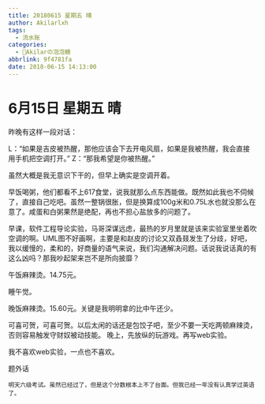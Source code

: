 ```yaml
---
title: 20180615 星期五 晴
author: Akilarlxh
tags:
  - 流水账
categories:
  - 🍬Akilarの泡泡糖
abbrlink: 9f4781fa
date: 2018-06-15 14:13:00
---
```

# 6月15日 星期五 晴

昨晚有这样一段对话：

L：“如果是吉皮被热醒，那他应该会下去开电风扇，如果是我被热醒，我会直接用手机把空调打开。”
Z：“那我希望是你被热醒。”

虽然大概是我无意识下干的，但早上确实是空调开着。

早饭喝粥，他们都看不上617食堂，说我就那么点东西能做。既然如此我也不伺候了，直接自己吃吧。虽然一整锅很胀，但是换算成100g米和0.75L水也就没那么在意了。咸蛋和白粥果然是绝配，再也不担心盐放多的问题了。

早课，软件工程导论实验，马哥深谋远虑，最热的岁月里就是该来实验室里坐着吹空调的啊。UML图不好画啊，主要是和赵皮的讨论又双叒叕发生了分歧，好吧，我以缓慢的，柔和的，好商量的语气来说，我们沟通解决问题。话说我说话真的有这么凶吗？那我吵起架来岂不是所向披靡？

午饭麻辣烫。14.75元。

睡午觉。


晚饭麻辣烫。15.60元。关键是我明明拿的比中午还少。

可喜可贺，可喜可贺。以后太闲的话还是包饺子吧，至少不要一天吃两顿麻辣烫，否则容易触发守财奴被动技能。
晚上，先放纵的玩游戏。再写web实验。

我不喜欢web实验，一点也不喜欢。

题外话
```
明天六级考试。虽然已经过了，但是这个分数根本上不了台面。但我已经一年没有认真学过英语了。
```
